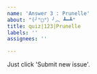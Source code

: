```yaml
---
name: 'Answer 3 : Prunelle'
about: "(╯°□°）╯︵ ┻━┻"
title: quiz|123|Prunelle
labels: ''
assignees: ''

---
```


Just click 'Submit new issue'.
